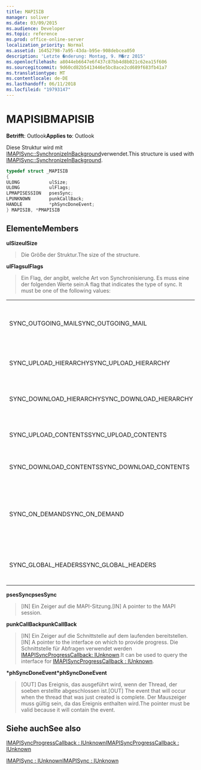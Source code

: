 ```yaml
---
title: MAPISIB
manager: soliver
ms.date: 03/09/2015
ms.audience: Developer
ms.topic: reference
ms.prod: office-online-server
localization_priority: Normal
ms.assetid: 16452798-7a95-43da-b95e-908debcea050
description: 'Letzte �nderung: Montag, 9. M�rz 2015'
ms.openlocfilehash: a8044eb6647e6f437c87bb4d8b021c62ea15f606
ms.sourcegitcommit: 9d60cd82b5413446e5bc8ace2cd689f683fb41a7
ms.translationtype: MT
ms.contentlocale: de-DE
ms.lasthandoff: 06/11/2018
ms.locfileid: "19793147"
---
```

# <a name="mapisib"></a><span data-ttu-id="d1ce2-103">MAPISIB</span><span class="sxs-lookup"><span data-stu-id="d1ce2-103">MAPISIB</span></span>

  
  
<span data-ttu-id="d1ce2-104">**Betrifft**: Outlook</span><span class="sxs-lookup"><span data-stu-id="d1ce2-104">**Applies to**: Outlook</span></span> 
  
<span data-ttu-id="d1ce2-105">Diese Struktur wird mit [IMAPISync::SynchronizeInBackground](imapisyncsynchronizeinbackground.md)verwendet.</span><span class="sxs-lookup"><span data-stu-id="d1ce2-105">This structure is used with [IMAPISync::SynchronizeInBackground](imapisyncsynchronizeinbackground.md).</span></span>
  
```cpp
typedef struct _MAPISIB
{
ULONG           ulSize;                
ULONG           ulFlags;
LPMAPISESSION   psesSync;
LPUNKNOWN       punkCallBack;
HANDLE          *phSyncDoneEvent;    
} MAPISIB, *PMAPISIB
```

## <a name="members"></a><span data-ttu-id="d1ce2-106">Elemente</span><span class="sxs-lookup"><span data-stu-id="d1ce2-106">Members</span></span>

 <span data-ttu-id="d1ce2-107">**ulSize**</span><span class="sxs-lookup"><span data-stu-id="d1ce2-107">**ulSize**</span></span>
  
> <span data-ttu-id="d1ce2-108">Die Größe der Struktur.</span><span class="sxs-lookup"><span data-stu-id="d1ce2-108">The size of the structure.</span></span>
    
 <span data-ttu-id="d1ce2-109">**ulFlags**</span><span class="sxs-lookup"><span data-stu-id="d1ce2-109">**ulFlags**</span></span>
  
> <span data-ttu-id="d1ce2-110">Ein Flag, der angibt, welche Art von Synchronisierung. Es muss eine der folgenden Werte sein:</span><span class="sxs-lookup"><span data-stu-id="d1ce2-110">A flag that indicates the type of sync. It must be one of the following values:</span></span>
    
||||
|:-----|:-----|:-----|
|<span data-ttu-id="d1ce2-111">SYNC_OUTGOING_MAIL</span><span class="sxs-lookup"><span data-stu-id="d1ce2-111">SYNC_OUTGOING_MAIL</span></span>  <br/> |<span data-ttu-id="d1ce2-112">0 x 00000200</span><span class="sxs-lookup"><span data-stu-id="d1ce2-112">0x00000200</span></span>  <br/> |<span data-ttu-id="d1ce2-113">Senden Sie die Nachricht an den Server (derzeit nicht in Verwendung).</span><span class="sxs-lookup"><span data-stu-id="d1ce2-113">Send the message to the server (not currently in use).</span></span>  <br/> |
|<span data-ttu-id="d1ce2-114">SYNC_UPLOAD_HIERARCHY</span><span class="sxs-lookup"><span data-stu-id="d1ce2-114">SYNC_UPLOAD_HIERARCHY</span></span>  <br/> |<span data-ttu-id="d1ce2-115">0x00000001</span><span class="sxs-lookup"><span data-stu-id="d1ce2-115">0x00000001</span></span>  <br/> |<span data-ttu-id="d1ce2-116">Push-Hierarchie auf dem Server geändert wird.</span><span class="sxs-lookup"><span data-stu-id="d1ce2-116">Push hierarchy changes to the server.</span></span>  <br/> |
|<span data-ttu-id="d1ce2-117">SYNC_DOWNLOAD_HIERARCHY</span><span class="sxs-lookup"><span data-stu-id="d1ce2-117">SYNC_DOWNLOAD_HIERARCHY</span></span>  <br/> |<span data-ttu-id="d1ce2-118">0x00000002</span><span class="sxs-lookup"><span data-stu-id="d1ce2-118">0x00000002</span></span>  <br/> |<span data-ttu-id="d1ce2-119">Pull Hierarchie Änderungen vom Server an.</span><span class="sxs-lookup"><span data-stu-id="d1ce2-119">Pull hierarchy changes from server.</span></span>  <br/> |
|<span data-ttu-id="d1ce2-120">SYNC_UPLOAD_CONTENTS</span><span class="sxs-lookup"><span data-stu-id="d1ce2-120">SYNC_UPLOAD_CONTENTS</span></span>  <br/> |<span data-ttu-id="d1ce2-121">0 x 00000040</span><span class="sxs-lookup"><span data-stu-id="d1ce2-121">0x00000040</span></span>  <br/> |<span data-ttu-id="d1ce2-122">Drücken Sie auf Server Nachricht ändert.</span><span class="sxs-lookup"><span data-stu-id="d1ce2-122">Push message changes to server.</span></span>  <br/> |
|<span data-ttu-id="d1ce2-123">SYNC_DOWNLOAD_CONTENTS</span><span class="sxs-lookup"><span data-stu-id="d1ce2-123">SYNC_DOWNLOAD_CONTENTS</span></span>  <br/> |<span data-ttu-id="d1ce2-124">0x00000080</span><span class="sxs-lookup"><span data-stu-id="d1ce2-124">0x00000080</span></span>  <br/> |<span data-ttu-id="d1ce2-125">Ziehen Sie Meldung Änderungen vom Server.</span><span class="sxs-lookup"><span data-stu-id="d1ce2-125">Pull message changes from server.</span></span>  <br/> |
|<span data-ttu-id="d1ce2-126">SYNC_ON_DEMAND</span><span class="sxs-lookup"><span data-stu-id="d1ce2-126">SYNC_ON_DEMAND</span></span>  <br/> |<span data-ttu-id="d1ce2-127">0 x 20000000</span><span class="sxs-lookup"><span data-stu-id="d1ce2-127">0x20000000</span></span>  <br/> |<span data-ttu-id="d1ce2-128">Die Synchronisierung wurde vom Benutzer initiiert und eine höhere Priorität sein.</span><span class="sxs-lookup"><span data-stu-id="d1ce2-128">The sync was initiated by the user and should be a higher priority.</span></span>  <br/> |
|<span data-ttu-id="d1ce2-129">SYNC_GLOBAL_HEADERS</span><span class="sxs-lookup"><span data-stu-id="d1ce2-129">SYNC_GLOBAL_HEADERS</span></span>  <br/> |<span data-ttu-id="d1ce2-130">0x02000000</span><span class="sxs-lookup"><span data-stu-id="d1ce2-130">0x02000000</span></span>  <br/> |<span data-ttu-id="d1ce2-131">Sollte nur Kopfzeilen und nicht vollständige synchronisieren.</span><span class="sxs-lookup"><span data-stu-id="d1ce2-131">Should only sync headers and not full bodies.</span></span>  <br/> |
   
 <span data-ttu-id="d1ce2-132">**psesSync**</span><span class="sxs-lookup"><span data-stu-id="d1ce2-132">**psesSync**</span></span>
  
> <span data-ttu-id="d1ce2-133">[IN] Ein Zeiger auf die MAPI-Sitzung.</span><span class="sxs-lookup"><span data-stu-id="d1ce2-133">[IN] A pointer to the MAPI session.</span></span>
    
 <span data-ttu-id="d1ce2-134">**punkCallBack**</span><span class="sxs-lookup"><span data-stu-id="d1ce2-134">**punkCallBack**</span></span>
  
> <span data-ttu-id="d1ce2-135">[IN] Ein Zeiger auf die Schnittstelle auf dem laufenden bereitstellen.</span><span class="sxs-lookup"><span data-stu-id="d1ce2-135">[IN] A pointer to the interface on which to provide progress.</span></span> <span data-ttu-id="d1ce2-136">Die Schnittstelle für Abfragen verwendet werden [IMAPISyncProgressCallback: IUnknown](imapisyncprogresscallbackiunknown.md).</span><span class="sxs-lookup"><span data-stu-id="d1ce2-136">It can be used to query the interface for [IMAPISyncProgressCallback : IUnknown](imapisyncprogresscallbackiunknown.md).</span></span>
    
 <span data-ttu-id="d1ce2-137">**\*phSyncDoneEvent**</span><span class="sxs-lookup"><span data-stu-id="d1ce2-137">**\*phSyncDoneEvent**</span></span>
  
> <span data-ttu-id="d1ce2-138">[OUT] Das Ereignis, das ausgeführt wird, wenn der Thread, der soeben erstellte abgeschlossen ist.</span><span class="sxs-lookup"><span data-stu-id="d1ce2-138">[OUT] The event that will occur when the thread that was just created is complete.</span></span> <span data-ttu-id="d1ce2-139">Der Mauszeiger muss gültig sein, da das Ereignis enthalten wird.</span><span class="sxs-lookup"><span data-stu-id="d1ce2-139">The pointer must be valid because it will contain the event.</span></span>
    
## <a name="see-also"></a><span data-ttu-id="d1ce2-140">Siehe auch</span><span class="sxs-lookup"><span data-stu-id="d1ce2-140">See also</span></span>



[<span data-ttu-id="d1ce2-141">IMAPISyncProgressCallback : IUnknown</span><span class="sxs-lookup"><span data-stu-id="d1ce2-141">IMAPISyncProgressCallback : IUnknown</span></span>](imapisyncprogresscallbackiunknown.md)
  
[<span data-ttu-id="d1ce2-142">IMAPISync : IUnknown</span><span class="sxs-lookup"><span data-stu-id="d1ce2-142">IMAPISync : IUnknown</span></span>](imapisynciunknown.md)

